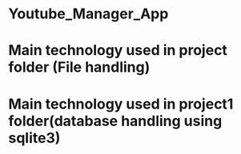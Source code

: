 # Youtube_Manager_App
# Main technology used in project folder (File handling) 
# Main technology used in project1 folder(database handling using sqlite3)
